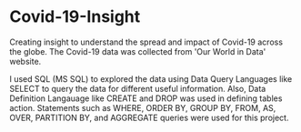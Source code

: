 # Covid-19-Insight
Creating insight to understand the spread  and impact of Covid-19 across the globe.
The Covid-19 data was collected from 'Our World in Data' website.

I used SQL (MS SQL) to explored the data using Data Query Languages like SELECT to query the data for different useful information. 
Also, Data Definition Langauage like CREATE and DROP was used in defining tables action.
Statements such as WHERE, ORDER BY, GROUP BY, FROM, AS, OVER, PARTITION BY, and AGGREGATE queries were used for this project.
